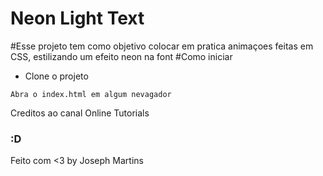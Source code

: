 # Neon Light Text


#Esse projeto tem como objetivo colocar em pratica animaçoes feitas em CSS, estilizando um efeito neon na font
#Como iniciar

* Clone o projeto

```
Abra o index.html em algum nevagador
```


Creditos ao canal Online Tutorials


### :D

Feito com <3 by Joseph Martins
